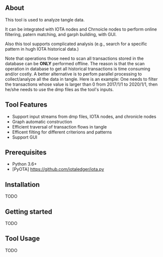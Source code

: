 ## About

This tool is used to analyze tangle data.

It can be integrated with IOTA nodes and Chrnoicle nodes to perform online filtering, patern matching, and garph building, with GUI.

Also this tool supports complicated analysis (e.g., search for a specific pattern in hugh IOTA historical data.)

Note that operations those need to scan all transactions stored in the database can be **ONLY** performed offline. The reason is that the scan operation in database to get all historical transactions is time consuming and/or costly. A better alternative is to perfom parallel processing to collect/analyze all the data in tangle. Here is an example: One needs to filter the transactions whose value is larger than 0 from 2017/1/1 to 2020/1/1, then he/she needs to use the dmp files as the tool's inputs.

## Tool Features

- Support input streams from dmp files, IOTA nodes, and chronicle nodes
- Graph automatic construction
- Efficient traversal of transaction flows in tangle
- Efficent filting for different criterions and patterns
- Support GUI

## Prerequisites

- Python 3.6+
- [PyOTA] https://github.com/iotaledger/iota.py

## Installation

TODO

## Getting started

TODO

## Tool Usage

TODO
